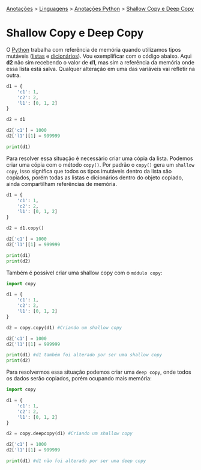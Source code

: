<link rel="stylesheet" type="text/css" href="../../CSS/dark-theme.css">

[Anotações](../../) > [Linguagens](../Index.md) > [Anotações Python](./Index.md) > [Shallow Copy e Deep Copy](./ShallowCopyDeepCopy.md)

# Shallow Copy e Deep Copy

O [Python](./Index.md) trabalha com referência de memória quando utilizamos tipos mutáveis ([listas](./List.md) e [dicionários](./Dict.md)). Vou exemplificar com o código abaixo. Aqui **d2** não sim recebendo o valor de **d1**, mas sim a referência da memória onde essa lista está salva. Qualquer alteração em uma das variáveis vai refletir na outra. 

```python
d1 = {
    'c1': 1,
    'c2': 2,
    'l1': [0, 1, 2]
}

d2 = d1

d2['c1'] = 1000
d2['l1'][1] = 999999

print(d1)
```

Para resolver essa situação é necessário criar uma cópia da lista. Podemos criar uma cópia com o método `copy()`. Por padrão o `copy()` gera um `shallow copy`, isso significa que todos os tipos imutáveis dentro da lista são copiados, porém todas as listas e dicionários dentro do objeto copiado, ainda compartilham referências de memória.

```python
d1 = {
    'c1': 1,
    'c2': 2,
    'l1': [0, 1, 2]
}

d2 = d1.copy()

d2['c1'] = 1000
d2['l1'][1] = 999999

print(d1)
print(d2)
```

Também é possível criar uma shallow copy com o `módulo copy`:

```python
import copy

d1 = {
    'c1': 1,
    'c2': 2,
    'l1': [0, 1, 2]
}

d2 = copy.copy(d1) #Criando um shallow copy

d2['c1'] = 1000
d2['l1'][1] = 999999

print(d1) #d1 também foi alterado por ser uma shallow copy
print(d2)
```

Para resolvermos essa situação podemos criar uma `deep copy`, onde todos os dados serão copiados, porém ocupando mais memória:

```python
import copy

d1 = {
    'c1': 1,
    'c2': 2,
    'l1': [0, 1, 2]
}

d2 = copy.deepcopy(d1) #Criando um shallow copy

d2['c1'] = 1000
d2['l1'][1] = 999999

print(d1) #d1 não foi alterado por ser uma deep copy
```